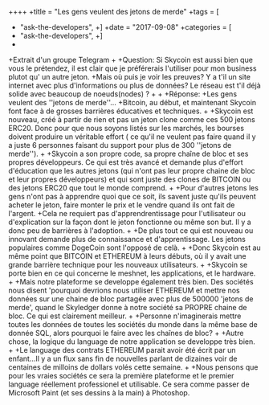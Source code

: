 ++++
 +title = "Les gens veulent des jetons de merde"
 +tags = [
 +  "ask-the-developers",
 +]
 +date = "2017-09-08"
 +categories = [
 +  "ask-the-developers",
 +]
+
+Extrait d'un groupe Telegram
+
+Question:
Si Skycoin est aussi bien que vous le prétendez, il est clair que je préférerais l'utiliser pour mon business plutot qu' un autre jeton.
+Mais où puis je voir les preuves? Y a t'il un site internet avec plus d'informations ou plus de données? Le réseau est t'il déjà solide avec beaucoup de noeuds(nodes) ?
+
+
+Réponse:
+Les gens veulent des ''jetons de merde''...
+Bitcoin, au début, et maintenant Skycoin font face à de grosses barrières éducatives et techniques.
+
+Skycoin est nouveau, créé à partir de rien et pas un jeton clone comme ces 500 jetons ERC20. Donc pour que nous soyons listés sur les marchés, les bourses doivent produire un véritable effort ( ce qu'il ne veulent pas faire quand il y a juste 6 personnes faisant du support pour plus de 300 ''jetons de merde'').
+
+Skycoin a son propre code, sa propre chaîne de bloc et ses propres développeurs. Ce qui est très avancé et demande plus d'effort d'éducation que les autres jetons (qui n'ont pas leur propre chaine de bloc et leur propres développeurs) et qui sont juste des clones de BITCOIN ou des jetons ERC20 que tout le monde comprend.
+
+Pour d'autres jetons les gens n'ont pas à apprendre quoi que ce soit, ils savent juste qu'ils peuvent acheter le jeton, faire monter le prix et le vendre quand ils ont fait de l'argent.
+Cela ne requiert pas d'apprendrentissage pour l'utilisateur ou d'explication sur la façon dont le jeton fonctionne ou même son but. Il y a donc peu de barrières à l'adoption.
+
+De plus tout ce qui est nouveau ou innovant demande plus de connaissance et d'apprentissage. Les jetons populaires comme DogeCoin sont l'opposé de celà.
+
+Donc Skycoin est au même point que BITCOIN et ETHEREUM à leurs débuts, où il y avait une grande barrière technique pour les nouveaux utilisateurs.
+
+Skycoin se porte bien en ce qui concerne le meshnet, les applications, et le hardware.
+
+Mais notre plateforme se developpe également très bien. Des sociétés nous disent 'pourquoi devrions nous utiliser ETHEREUM et mettre nos données sur une chaine de bloc partagée avec plus de 500000 'jetons de merde', quand le Skyledger donne à notre société sa PROPRE chaine de bloc. Ce qui est clairement meilleur.
+
+Personne n'imaginerais mettre toutes les données de toutes les sociétés du monde dans la même base de donnée SQL, alors pourquoi le faire avec les chaînes de bloc?
+
+Autre chose, la logique du language de notre application se developpe très bien.
+
+Le language des contrats ETHEREUM parait avoir été écrit par un enfant...Il y a un flux sans fin de nouvelles parlant de dizaines voir de centaines de milloins de dollars volés cette semaine.
+
+Nous pensons que pour les vraies sociétés ce sera la première plateforme et le premier language réellement professionel et utilisable. Ce sera comme passer de Microsoft Paint (et ses dessins à la main) à Photoshop.
